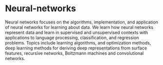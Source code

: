 # Neural-networks
Neural networks focuses on the algorithms, implementation, and application of neural networks for learning about data. We learn how neural networks represent data and learn in supervised and unsupervised contexts with applications to language processing, classification, and regression problems. Topics include learning algorithms, and optimization methods, deep learning methods for deriving deep representations from surface features, recursive networks, Boltzmann machines and convolutional networks.<br>
